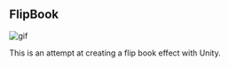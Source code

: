 FlipBook
--------

![gif](https://i.imgur.com/xFivlat.gif)

This is an attempt at creating a flip book effect with Unity.
